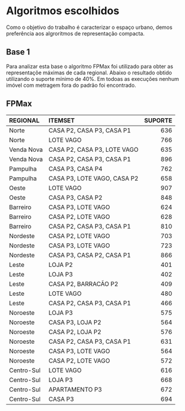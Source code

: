 # Algoritmos escolhidos
Como o objetivo do trabalho é caracterizar o espaço urbano, demos preferência aos algroritmos de representação compacta. 

## Base 1
Para analizar esta base o algoritmo FPMax foi utilizado para obter as representaçõe máximas de cada regional. Abaixo o resultado obtido utilizando o suporte mínimo de 40%. Em todoas as execuções nenhum imóvel com metragem fora do padrão foi encontrado.

## FPMax

|REGIONAL   |ITEMSET                     | SUPORTE|
|:----------|:---------------------------|-------:|
|Norte      |CASA P2, CASA P3, CASA P1   |     636|
|Norte      |LOTE VAGO                   |     766|
|Venda Nova |CASA P2, CASA P3, LOTE VAGO |     635|
|Venda Nova |CASA P2, CASA P3, CASA P1   |     896|
|Pampulha   |CASA P3, CASA P4            |     762|
|Pampulha   |CASA P3, LOTE VAGO, CASA P2 |     658|
|Oeste      |LOTE VAGO                   |     907|
|Oeste      |CASA P3, CASA P2            |     848|
|Barreiro   |CASA P3, LOTE VAGO          |     624|
|Barreiro   |CASA P2, LOTE VAGO          |     628|
|Barreiro   |CASA P2, CASA P3, CASA P1   |     810|
|Nordeste   |CASA P2, LOTE VAGO          |     703|
|Nordeste   |CASA P3, LOTE VAGO          |     723|
|Nordeste   |CASA P3, CASA P2, CASA P1   |     866|
|Leste      |LOJA P2                     |     401|
|Leste      |LOJA P3                     |     402|
|Leste      |CASA P2, BARRACÃO P2        |     409|
|Leste      |LOTE VAGO                   |     480|
|Leste      |CASA P2, CASA P3, CASA P1   |     466|
|Noroeste   |LOJA P3                     |     575|
|Noroeste   |CASA P3, LOJA P2            |     564|
|Noroeste   |CASA P2, LOJA P2            |     576|
|Noroeste   |CASA P2, CASA P3, CASA P1   |     631|
|Noroeste   |CASA P3, LOTE VAGO          |     564|
|Noroeste   |CASA P2, LOTE VAGO          |     572|
|Centro-Sul |LOTE VAGO                   |     616|
|Centro-Sul |LOJA P3                     |     668|
|Centro-Sul |APARTAMENTO P3              |     672|
|Centro-Sul |CASA P3                     |     694|
